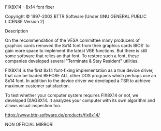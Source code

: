 FIX8X14 - 8x14 font fixer

Copyright © 1997-2002 BTTR Software
[Under GNU GENERAL PUBLIC LICENSE Version 2]


Description

On the recommendation of the VESA committee many producers of graphics cards removed the 8x14 font from their graphics cards BIOS' to gain more space to implement the latest VBE functions. But there is still some software that relies an that font. To restore such a font, these companies developed several "Terminate & Stay Resident" utilities.

FIX8X14 is the first 8x14 font-fixing implementation as a true device driver, that can be loaded BEFORE ALL other DOS programs which perhaps use an 8x14 font. In addition to the device driver we developed a TSR to achieve maximum customer satisfaction.

To test whether your computer system requires FIX8X14 or not, we developed DIAG8X14. It analyzes your computer with its own algorithm and allows visual inspection too.

https://www.bttr-software.de/products/fix8x14/

NON OFFICIAL MIRROR!
